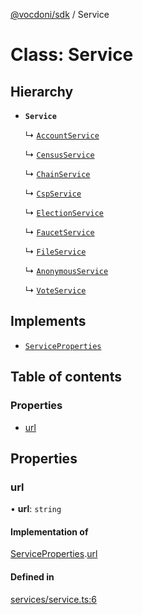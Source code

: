 [@vocdoni/sdk](/sdk) / Service

# Class: Service

## Hierarchy

- **`Service`**

  ↳ [`AccountService`](AccountService)

  ↳ [`CensusService`](CensusService)

  ↳ [`ChainService`](ChainService)

  ↳ [`CspService`](CspService)

  ↳ [`ElectionService`](ElectionService)

  ↳ [`FaucetService`](FaucetService)

  ↳ [`FileService`](FileService)

  ↳ [`AnonymousService`](AnonymousService)

  ↳ [`VoteService`](VoteService)

## Implements

- [`ServiceProperties`](../interfaces/ServiceProperties)

## Table of contents

### Properties

- [url](Service#url)

## Properties

### url

• **url**: `string`

#### Implementation of

[ServiceProperties](../interfaces/ServiceProperties.md).[url](../interfaces/ServiceProperties#url)

#### Defined in

[services/service.ts:6](https://github.com/vocdoni/vocdoni-sdk/blob/66360b95227306027699be0e80826ca7975027a0/src/services/service.ts#L6)
